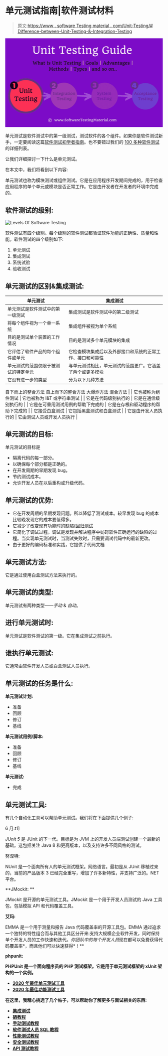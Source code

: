 # 单元测试指南|软件测试材料

> 原文:[https://www . software Testing material . com/Unit-Testing/# Difference-between-Unit-Testing-&-Integration-Testing](https://www.softwaretestingmaterial.com/unit-testing/#Difference-between-Unit-Testing-&-Integration-Testing)

![Unit Testing](img/bbdbd29cfdf652012dfaaf04c9dde1c8.png)

单元测试是软件测试中的第一级测试，测试软件的各个组件。如果你是软件测试新手，一定要阅读这篇[软件测试初学者指南](https://www.softwaretestingmaterial.com/unit-testing/)。也不要错过我们的 [100 多种软件测试](https://www.softwaretestingmaterial.com/types-of-software-testing/)的详细列表。

让我们详细探讨一下什么是单元测试。

在本文中，我们将看到以下内容:

单元测试也称为模块测试或组件测试。它是在应用程序开发期间完成的，用于检查应用程序的单个单元或模块是否正常工作。它是由开发者在开发者的环境中完成的。

## **软件测试的级别:**

![Levels Of Software Testing](img/af1a142cb80ab95174486d1edb2186ff.png)

软件测试有四个级别。每个级别的软件测试都验证软件功能的正确性、质量和性能。软件测试的四个级别如下:

1.  单元测试
2.  集成测试
3.  系统试验
4.  验收测试

## **单元测试的区别&集成测试:**

| 单元测试 | 集成测试 |
| --- | --- |
| 单元测试是软件测试中的第一级测试 | 集成测试是软件测试中的第二级测试 |
| 将每个组件视为一个单一系统 | 集成组件被视为单个系统 |
| 目的是测试单个装置的工作情况 | 目的是测试多个单元模块的集成 |
| 它评估了软件产品的每个组件或单元 | 它检查模块集成后以及外部接口和系统的正常工作、接口和可靠性 |
| 单元测试的范围仅限于被测试的特定单元 | 与单元测试相比，单元测试的范围更广。它涵盖了两个或更多模块 |
| 它没有进一步的类型 | 分为以下几种方法
自下而上的整合方法
自上而下的整合方法
大爆炸方法
混合方法
 |
| 它也被称为组件测试 | 它也被称为 I&T 或字符串测试 |
| 它是在代码级别执行的 | 它是在通信级别执行的 |
| 它是在可重用测试用例的帮助下完成的 | 它是在存根和驱动程序的帮助下完成的 |
| 它接受白盒测试 | 它包括黑盒测试和白盒测试 |
| 它是由开发人员执行的 | 它由测试人员或开发人员执行 |

## **单元测试的目标:**

单元测试的目标是

*   隔离代码的每一部分。
*   以确保每个部分都是正确的。
*   在开发周期的早期发现 bug。
*   节约测试成本。
*   允许开发人员在以后重构或升级代码。

## **单元测试的优势:**

*   它在开发周期的早期发现问题。所以降低了测试成本。较早发现 bug 的成本比较晚发现它的成本要低得多。
*   它减少了改变现有功能时的缺陷([回归测试](https://www.softwaretestingmaterial.com/regression-testing/)
*   它简化了调试过程。调试是发现并解决程序中妨碍软件正确运行的缺陷的过程。当实现单元测试时，当测试失败时，只需要调试代码中的最新更改。
*   由于更好的编码标准和实践，它提供了代码文档

## **单元测试方法:**

它是通过使用白盒测试方法来执行的。

## **单元测试的类型:**

单元测试有两种类型——*手动* & *自动*。

## **进行单元测试时:**

单元测试是软件测试的第一级。它在集成测试之前执行。

## 谁执行单元测试:

它通常由软件开发人员或白盒测试人员执行。

## **单元测试的任务是什么:**

**单元测试计划:**

*   准备
*   回顾
*   修订
*   基线

**单元测试用例/脚本:**

*   准备
*   回顾
*   修订
*   基线

**单元测试:**

*   完成

## **单元测试工具:**

有几个自动化工具可以帮助单元测试。我们将在下面提供几个例子:

6 月:t1]

*JUnit 5* 是 JUnit 的下一代。目标是为 JVM 上的开发人员端测试创建一个最新的基础。这包括关注 Java 8 和更高版本，以及支持许多不同风格的测试。

努涅特:

NUnit 是一个面向所有人的单元测试框架。网络语言。最初是从 JUnit 移植过来的，当前的产品版本 3 已经完全重写，增加了许多新特性，并支持广泛的。NET 平台。

**JMockit: **

JMockit 是开源的单元测试工具。JMockit 是一个用于开发人员测试的 Java 工具包，包括模拟 API 和代码覆盖工具。

**艾玛:**

EMMA 是一个用于测量和报告 Java 代码覆盖率的开源工具包。EMMA 通过追求一个独特的特性组合而与其他工具区分开来:支持大规模企业软件开发，同时保持单个开发人员的工作快速和迭代。*你团队中的每个开发人员*现在都可以免费获得代码覆盖率*，而且他们可以快速获得*！**

**phpunit:**

**PHPUnit 是一个面向程序员的 PHP 测试框架。它是用于单元测试框架的 xUnit 架构的一个实例。**

*   **[2020 年最佳单元测试工具](https://www.softwaretestingmaterial.com/unit-testing-tools/)**
*   **[2020 年最佳功能测试工具](https://www.softwaretestingmaterial.com/functional-testing-tools/)**

**在这里，我精心挑选了几个帖子，可以帮助你了解更多与面试相关的东西:**

*   **[集成测试](https://www.softwaretestingmaterial.com/integration-testing/)**
*   **[硒教程](https://www.softwaretestingmaterial.com/selenium-tutorial/)**
*   **[手动测试教程](https://www.softwaretestingmaterial.com/manual-testing-tutorial/)**
*   **[软件测试人员 SQL 教程](https://www.softwaretestingmaterial.com/sql-tutorial-complete/)**
*   **[性能测试教程](https://www.softwaretestingmaterial.com/performance-testing-tutorial/)**
*   **[安全测试教程](https://www.softwaretestingmaterial.com/security-testing-tutorial/)**
*   **[API 测试教程](https://www.softwaretestingmaterial.com/api-testing/)**